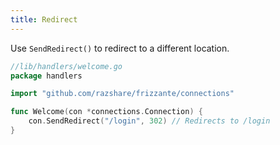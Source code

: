 ```yaml
---
title: Redirect
---
```


Use `SendRedirect()` to redirect to a different location.

```go
//lib/handlers/welcome.go
package handlers

import "github.com/razshare/frizzante/connections"

func Welcome(con *connections.Connection) {
    con.SendRedirect("/login", 302) // Redirects to /login
}
```